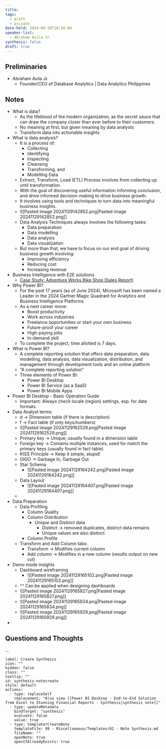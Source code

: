 ```yaml
---
title: 
tags:
  - draft
  - private
date-held: 2024-09-18T10:28:00
speaker-list:
  - Abraham Avila Jr.
synthesis: false
draft: true
---
```


## Preliminaries
- Abraham Avila Jr.
	- Founder/CEO of Database Analytics | Data Analytics Philippines

## Notes
- What is data?
	- As the lifeblood of the modern organization; as the secret sauce that can draw the company closer than ever before to their customers.
	- No meaning at first, but given meaning by data analysts
	- Transform data into actionable insights
- What is data analysis?
	- It is a process of:
		- Collecting
		- Identifying
		- Inspecting
		- Cleansing
		- Transforming, and
		- Modelling Data
	- Extract, Transform, Load (ETL) Process involves from collecting up until transformation.
	- With the goal of discovering useful information informing conclusion, and drive informed decision-making to drive business growth.
	- It involves using tools and techniques to turn data into meaningful business insights.
	- ![[Pasted image 20241129142852.png|Pasted image 20241129142852.png]]
	- Data Analysis Techniques always involves the following tasks:
		- Data preparation
		- Data modelling
		- Data analysis
		- Data visualization
	- But more than that, we have to focus on our end goal of driving business growth involving:
		- Improving efficiency
		- Reducing cost
		- Increasing revenue
- Business Intelligence with E2E solutions
	- [Case Study: Adventure Works Bike Shop (Sales Report)](https://drive.google.com/drive/folders/1GmHR8aFOa9W2KzLm9C-32nNRZ3aMvx8-)
- Why Power BI?
	- For the past 17 years (as of June 2024), Microsoft has been named a Leader in the 2024 Gartner Magic Quadrant for Analytics and Business Intelligence Platforms
	- As a next career move:
		- Boost productivity
		- Work across industries
		- Freelance opportunities or start your own business
		- Future-proof your career
		- High-paying jobs
		- In-demand skill
	- To complete the project, time allotted is 7 days.
- What is Power BI?
	- A complete reporting solution that offers data preparation, data modelling, data analysis, data visualization, distribution, and management through development tools and an online platform
	- “A complete reporting solution”
	- Three elements of Power BI:
		- Power BI Desktop
		- Power BI Service (as a SaaS)
		- Power BI Mobile Apps
- Power BI Desktop - Basic Operation Guide
	- Important: Always check locale (region) settings, esp. for date formats
- Data Analyst terms:
	- d → Dimension table (if there is description)
	- f → Fact table (if only keys/numbers)
	- ![[Pasted image 20241129162529.png|Pasted image 20241129162529.png]]
	- Primary key → Unique; usually found in a dimension table
	- Foreign key → Contains multiple instances, used for match the primary keys (usually found in fact table)
	- KISS Principle → Keep it simple, stupid!
	- GIGO → Garbage In, Garbage Out
	- Star Schema
		- ![[Pasted image 20241129164242.png|Pasted image 20241129164242.png]]
	- Data Layout
		- ![[Pasted image 20241129164407.png|Pasted image 20241129164407.png]]
	- 
- Data Preparation
	- Data Profiling
		- Column Quality
		- Column Distribution
			- Unique and Distinct data
				- Distinct → removed duplicates, distinct data remains
				- Unique values are also distinct
		- Column Profile
	- Transform and Add Column tabs:
		- Transform → Modifies current column
		- Add column → Modifies in a new column (results output on new col)
- Demo mode insights
	- Dashboard wireframing
		- ![[Pasted image 20241129165102.png|Pasted image 20241129165102.png]]
	- ^^ Can be applied when designing dashboards
	- ![[Pasted image 20241129165827.png|Pasted image 20241129165827.png]]
	- ![[Pasted image 20241129165834.png|Pasted image 20241129165834.png]]
	- ![[Pasted image 20241129165929.png|Pasted image 20241129165929.png]]
- 

## Questions and Thoughts
…

```meta-bind-button
label: Create Synthesis
icon: ""
hidden: false
class: ""
tooltip: ""
id: synthesis-notecreate
style: default
actions:
  - type: replaceSelf
    replacement: "Also view [[Power BI Desktop - End-to-End Solution from Excel to Stunning Financial Reports - Synthesis|synthesis note]]"
  - type: updateMetadata
    bindTarget: "synthesis"
    evaluate: false
    value: true
  - type: templaterCreateNote
    templateFile: 99 - Miscellaneous/Templates/02 - Note Synthesis.md
    fileName: ""
    openNote: true
    openIfAlreadyExists: true

```
